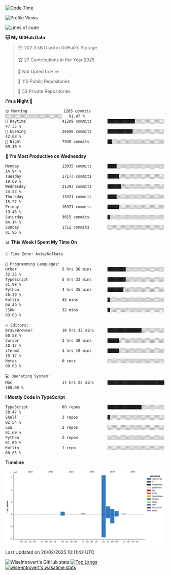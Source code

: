 <!--START_SECTION:waka-->
![Code Time](http://img.shields.io/badge/Code%20Time-2%2C221%20hrs%2016%20mins-blue)

![Profile Views](http://img.shields.io/badge/Profile%20Views-0-blue)

![Lines of code](https://img.shields.io/badge/From%20Hello%20World%20I%27ve%20Written-47.6%20million%20lines%20of%20code-blue)

**🐱 My GitHub Data** 

> 📦 202.3 kB Used in GitHub's Storage 
 > 
> 🏆 27 Contributions in the Year 2025
 > 
> 🚫 Not Opted to Hire
 > 
> 📜 110 Public Repositories 
 > 
> 🔑 53 Private Repositories 
 > 
**I'm a Night 🦉** 

```text
🌞 Morning                1285 commits        ░░░░░░░░░░░░░░░░░░░░░░░░░   01.47 % 
🌆 Daytime                41299 commits       ████████████░░░░░░░░░░░░░   47.35 % 
🌃 Evening                36698 commits       ███████████░░░░░░░░░░░░░░   42.08 % 
🌙 Night                  7938 commits        ██░░░░░░░░░░░░░░░░░░░░░░░   09.10 % 
```
📅 **I'm Most Productive on Wednesday** 

```text
Monday                   13035 commits       ████░░░░░░░░░░░░░░░░░░░░░   14.94 % 
Tuesday                  17173 commits       █████░░░░░░░░░░░░░░░░░░░░   19.69 % 
Wednesday                21393 commits       ██████░░░░░░░░░░░░░░░░░░░   24.53 % 
Thursday                 13321 commits       ████░░░░░░░░░░░░░░░░░░░░░   15.27 % 
Friday                   16971 commits       █████░░░░░░░░░░░░░░░░░░░░   19.46 % 
Saturday                 3615 commits        █░░░░░░░░░░░░░░░░░░░░░░░░   04.14 % 
Sunday                   1712 commits        ░░░░░░░░░░░░░░░░░░░░░░░░░   01.96 % 
```


📊 **This Week I Spent My Time On** 

```text
🕑︎ Time Zone: Asia/Kolkata

💬 Programming Languages: 
Other                    5 hrs 36 mins       ████████░░░░░░░░░░░░░░░░░   32.25 % 
TypeScript               5 hrs 33 mins       ████████░░░░░░░░░░░░░░░░░   31.98 % 
Python                   4 hrs 35 mins       ███████░░░░░░░░░░░░░░░░░░   26.39 % 
Kotlin                   45 mins             █░░░░░░░░░░░░░░░░░░░░░░░░   04.40 % 
JSON                     32 mins             █░░░░░░░░░░░░░░░░░░░░░░░░   03.08 % 

🔥 Editors: 
BraveBrowser             10 hrs 32 mins      ███████████████░░░░░░░░░░   60.58 % 
Cursor                   3 hrs 30 mins       █████░░░░░░░░░░░░░░░░░░░░   20.17 % 
iTerm2                   3 hrs 19 mins       █████░░░░░░░░░░░░░░░░░░░░   19.17 % 
Notes                    0 secs              ░░░░░░░░░░░░░░░░░░░░░░░░░   00.08 % 

💻 Operating System: 
Mac                      17 hrs 23 mins      █████████████████████████   100.00 % 
```

**I Mostly Code in TypeScript** 

```text
TypeScript               69 repos            ███████████████░░░░░░░░░░   58.47 % 
Shell                    3 repos             █░░░░░░░░░░░░░░░░░░░░░░░░   02.54 % 
Lua                      2 repos             ░░░░░░░░░░░░░░░░░░░░░░░░░   01.69 % 
Python                   2 repos             ░░░░░░░░░░░░░░░░░░░░░░░░░   01.69 % 
Kotlin                   1 repo              ░░░░░░░░░░░░░░░░░░░░░░░░░   00.85 % 
```



**Timeline**

![Lines of Code chart](https://raw.githubusercontent.com/wise-introvert/wise-introvert/master/assets/bar_graph.png)


 Last Updated on 20/02/2025 10:11:43 UTC
<!--END_SECTION:waka-->

![WiseIntrovert's GitHub stats](https://github-readme-stats.vercel.app/api?username=wise-introvert&count_private=true&show_icons=true)
[![Top Langs](https://github-readme-stats.vercel.app/api/top-langs/?username=wise-introvert&langs_count=10)](https://github.com/anuraghazra/github-readme-stats)
[![wise-introvert's wakatime stats](https://github-readme-stats.vercel.app/api/wakatime?username=wiseintrovert)](https://github.com/anuraghazra/github-readme-stats)
